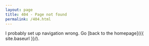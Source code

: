 ```yaml
---
layout: page
title: 404 - Page not found
permalink: /404.html
---
```


I probably set up navigation wrong. Go [back to the homepage]({{ site.baseurl }}/).

<div style="text-align: center;">
<img src="{{site.baseurl}}/assets/images/frog.png" alt="" style="max-width: 100%; max-height: 400px; box-shadow: 0px 4px 6px rgba(0, 0, 0, 0.2)">
<p style="font-style: italic; margin-top: 10px;"></p>
</div>
